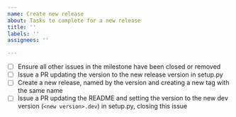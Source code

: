 ```yaml
---
name: Create new release
about: Tasks to complete for a new release
title: ''
labels: ''
assignees: ''

---
```


- [ ] Ensure all other issues in the milestone have been closed or removed
- [ ] Issue a PR updating the version to the new release version in setup.py
- [ ] Create a new release, named by the version and creating a new tag with the same name
- [ ] Issue a PR updating the README and setting the version to the new dev version (`<new version>.dev`) in setup.py, closing this issue
